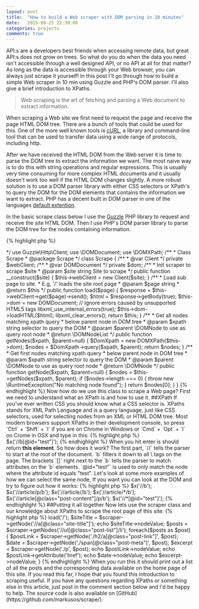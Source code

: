 ```yaml
---
layout: post
title:  "How to build a Web scraper with DOM parsing in 10 minutes"
date:   2015-08-25 22:30:00
categories: projects
comments: true
---
```


API:s are a developers best friends when accessing remote data, but great API:s does not grow on trees. So what do you do when the data you need isn't accessible through a well designed API, or no API at all for that matter? As long as the data is accessible through your Web browser, you can always just scrape it yourself! In this post I'll go through how to build a simple Web scraper in 10 min using Guzzle and PHP's DOM parser. I'll also give a brief introduction to XPaths.

> Web scraping is the art of fetching and parsing a Web document to extract information.

When scraping a Web site we first need to request the page and receive the page HTML DOM tree. There are a bunch of tools that could be used for this. One of the more well known tools is [cURL](http://php.net/manual/en/book.curl.php), a library and command-line tool that can be used to transfer data using a wide range of protocols, including http.

After we have received the HTML DOM from the Web server it is time to parse the DOM tree to extract the information we want. The most naive way is to do this with string operations and regular expressions. This is usually very time consuming for more complex HTML documents and it usually doesn't work too well if the HTML DOM changes slightly. A more robust solution is to use a DOM parser library with either CSS selectors or XPath's to query the DOM for the DOM elements that contains the information we want to extract. PHP has a decent built in DOM parser in one of the languages [default extention](http://php.net/manual/en/book.dom.php).

In the basic scrape class below I use the [Guzzle](http://guzzle.readthedocs.org/) PHP library to request and receive the site HTML DOM. Then I use PHP's DOM parser library to parse the DOM tree for the nodes containing information. 

{% highlight php %}

<?php namespace Scrape;

/**
 * A basic Web scraper class
 * @author Markus Östberg <markusos@kth.se>
 */

use Guzzle\Http\Client;
use \DOMDocument;
use \DOMXPath;

/**
 * Class Scrape
 * @package Scrape
 */
class Scrape
{
    /**
     * @var Client
     */
    private $webClient;
    /**
     * @var DOMDocument
     */
    private $dom;

    /**
     * Init scraper to scrape $site
     * @param $site string Site to scrape
     */
    public function __construct($site)
    {
        $this->webClient = new Client($site);
    }

    /**
     * Load sub page to site.
     * E.g, '/' loads the site root page
     * @param $page string
     * @return $this
     */
    public function load($page) {

        $response = $this->webClient->get($page)->send();

        $html = $response->getBody(true);

        $this->dom = new DOMDocument;

        // Ignore errors caused by unsupported HTML5 tags
        libxml_use_internal_errors(true);
        $this->dom->loadHTML($html);
        libxml_clear_errors();

        return $this;
    }

    /**
     * Get all nodes matching xpath query
     *  below parent node in DOM tree
     * @param $xpath string selector to query the DOM
     * @param $parent \DOMNode to use as query root node
     * @return \DOMNodeList
     */
    public function getNodes($xpath, $parent=null) {
        $DomXpath = new DOMXPath($this->dom);
        $nodes = $DomXpath->query($xpath, $parent);
        return $nodes;
    }

    /**
     * Get first nodes matching xpath query
     *  below parent node in DOM tree
     * @param $xpath string selector to query the DOM
     * @param $parent \DOMNode to use as query root node
     * @return \DOMNode
     */
    public function getNode($xpath, $parent=null) {
        $nodes = $this->getNodes($xpath, $parent);

        if ($nodes->length === 0) {
            throw new \RuntimeException("No matching node found");
        }

        return $nodes[0];
    }
}

{% endhighlight %}

Now how do we use this class to scrape a Web page? First we need to understand what an XPath is and how to use it.

##XPath

If you've ever written CSS you should know what a CSS selector is. XPaths stands for XML Path Language and is a query language, just like CSS selectors, used for selecting nodes from an XML or HTML DOM tree. Most modern browsers support XPaths in their development console, so press `Ctrl` + `Shift` + `I` if you are on Chrome in Windows or `Cmd` + `Opt` + `I` on Crome in OSX and type in this:

{% highlight php %}

$x('//b[@id="test"]');

{% endhighlight %}

When you hit enter is should return <b id='test' data-hello='Cool right? You have just written your first XPath!'>this element</b>.

So how does it work? The first part, `//` tells the parser to start at the root of the document. `b` filters it down to all \<b\> tags on the page. The brackets `[]` right next to the `b` tells the parser to match attributes on the `b` elements. `@id="test"` is used to only match the node where the attribute id equals "test". Let's look at some more examples of how we can select the same node, If you want you can look at the DOM and try to figure out how it works:

{% highlight php %}

$x('//b');
$x('//article/p/b');
$x('//article//b');
$x('//article/*/b');
$x('//article[@class="post-content"]/p/b');
$x('//*[@id="test"]');

{% endhighlight %}

##Putting it all together

Now lets use the scraper class and our knowledge about XPaths to scrape the root page of this site:

{% highlight php %}
<?php

$scraper = new Scrape('http://markusos.github.io/');
$scraper->load('/');

$siteTitle = $scraper->getNode('//a[@class="site-title"]');
echo $siteTitle->nodeValue;

$posts = $scraper->getNodes('//ul[@class="post-list"]/li');

foreach($posts as $post) {
  $postLink = $scraper->getNode('./h2/a[@class="post-link"]', $post);
  $date = $scraper->getNode('./span[@class="post-meta"]', $post);
  $excerpt = $scraper->getNode('./p', $post);

  echo $postLink->nodeValue;
  echo $postLink->getAttribute('href');
  echo $date->nodeValue;
  echo $excerpt->nodeValue;
}

{% endhighlight %}

When you run this it should print out a list of all the posts and the corresponding data available on the home page of this site.

If you read this far, I hope that you found this introduction to scraping useful. If you have any questions regarding XPaths or something else in this article, just post in the comment section below and I'd be happy to help. The source code is also available on [GitHub](https://github.com/markusos/scrape/).
